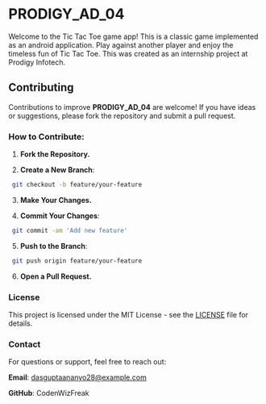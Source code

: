 # PRODIGY_AD_04

Welcome to the Tic Tac Toe game app! This is a classic game implemented as an android application. Play against another player and enjoy the timeless fun of Tic Tac Toe. This was created as an internship project at Prodigy Infotech.

## Contributing

Contributions to improve **PRODIGY_AD_04** are welcome! If you have ideas or suggestions, please fork the repository and submit a pull request.

### How to Contribute:

1. **Fork the Repository.**

2. **Create a New Branch**:
  ```bash
   git checkout -b feature/your-feature
  ```
3. **Make Your Changes.**

4. **Commit Your Changes**:
  ```bash
   git commit -am 'Add new feature'
  ```
5. **Push to the Branch**:
  ```bash
   git push origin feature/your-feature
  ```
6. **Open a Pull Request.**

### License
This project is licensed under the MIT License - see the [LICENSE](LICENSE.txt) file for details.

### Contact
For questions or support, feel free to reach out:

**Email**: dasguptaananyo28@example.com

**GitHub**: CodenWizFreak
